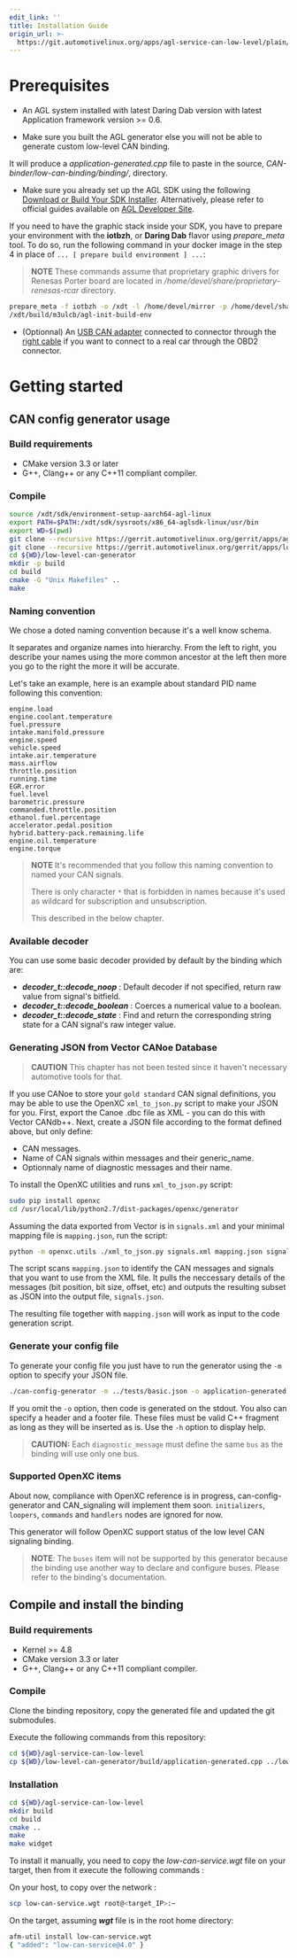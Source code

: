 ```yaml
---
edit_link: ''
title: Installation Guide
origin_url: >-
  https://git.automotivelinux.org/apps/agl-service-can-low-level/plain/docs/2-Installation.md?h=master
---
```


<!-- WARNING: This file is generated by fetch_docs.js using /home/boron/Documents/AGL/docs-webtemplate/site/_data/tocs/apis_services/master/agl-service-can-low-level-developer-guides-api-services-book.yml -->

# Prerequisites

* An AGL system installed with latest Daring Dab version with latest Application
framework version >= 0.6.

* Make sure you built the AGL generator else you will not be able to generate custom low-level CAN binding.

It will produce a _application-generated.cpp_ file to paste in the source, _CAN-binder/low-can-binding/binding/_, directory.

* Make sure you already set up the AGL SDK using the following [Download or Build Your SDK Installer](../../../getting_started/reference/getting-started/app-workflow-sdk.html). Alternatively, please refer to official guides available on [AGL Developer Site](../../../devguides).

If you need to have the graphic stack inside your SDK, you have to prepare your environment with the **iotbzh**, or **Daring Dab** flavor using _prepare_meta_ tool. To do so, run the following command in your docker image in the step 4 in place of `... [ prepare build environment ] ...`:

> **NOTE** These commands assume that proprietary graphic drivers for Renesas Porter board are located in _/home/devel/share/proprietary-renesas-rcar_ directory.

```bash
prepare_meta -f iotbzh -o /xdt -l /home/devel/mirror -p /home/devel/share/proprietary-renesas-rcar/ -t m3ulcb -e wipeconfig -e rm_work -e cleartemp
/xdt/build/m3ulcb/agl-init-build-env
```

* (Optionnal) An [USB CAN adapter](https://shop.8devices.com/index.php?route=product/product&path=67&product_id=54) connected to connector through the [right cable](https://www.mouser.fr/ProductDetail/EasySync/OBD-M-DB9-F-ES?qs=pLQRQR43dtrcAQQLCUAIxA%3D%3D) if you want to connect to a real car through the OBD2 connector.

<!-- pagebreak -->

# Getting started

## CAN config generator usage

### Build requirements

* CMake version 3.3 or later
* G++, Clang++ or any C++11 compliant compiler.

### Compile

```bash
source /xdt/sdk/environment-setup-aarch64-agl-linux
export PATH=$PATH:/xdt/sdk/sysroots/x86_64-aglsdk-linux/usr/bin
export WD=$(pwd)
git clone --recursive https://gerrit.automotivelinux.org/gerrit/apps/agl-service-can-low-level -b Renesas_delivery_Q2
git clone --recursive https://gerrit.automotivelinux.org/gerrit/apps/low-level-can-generator
cd ${WD}/low-level-can-generator
mkdir -p build
cd build
cmake -G "Unix Makefiles" ..
make
```

### Naming convention

We chose a doted naming convention because it's a well know schema.

It separates and organize names into hierarchy. From the left to right, you describe your names using the more common ancestor at the left then more you go to the right the more it will be accurate.

Let's take an example, here is an example about standard PID name following this convention:

```
engine.load
engine.coolant.temperature
fuel.pressure
intake.manifold.pressure
engine.speed
vehicle.speed
intake.air.temperature
mass.airflow
throttle.position
running.time
EGR.error
fuel.level
barometric.pressure
commanded.throttle.position
ethanol.fuel.percentage
accelerator.pedal.position
hybrid.battery-pack.remaining.life
engine.oil.temperature
engine.torque
```

> **NOTE** It's recommended that you follow this naming convention to named your CAN signals.
>
> There is only character `*` that is forbidden in names because it's used as wildcard for subscription and unsubscription.
>
> This described in the below chapter.

### Available decoder

You can use some basic decoder provided by default by the binding which are:

* ***decoder_t::decode_noop*** : Default decoder if not specified, return raw value from signal's bitfield.
* ***decoder_t::decode_boolean*** : Coerces a numerical value to a boolean.
* ***decoder_t::decode_state*** : Find and return the corresponding string state for a CAN signal's raw integer value.

### Generating JSON from Vector CANoe Database

> **CAUTION** This chapter has not been tested since it haven't necessary automotive tools for that.

If you use CANoe to store your `gold standard` CAN signal definitions, you may be able to use the OpenXC `xml_to_json.py` script to make your JSON for you. First, export the Canoe .dbc file as XML - you can do this with Vector CANdb++. Next, create a JSON file according to the format defined above, but only define:

* CAN messages.
* Name of CAN signals within messages and their generic_name.
* Optionnaly name of diagnostic messages and their name.

To install the OpenXC utilities and runs `xml_to_json.py` script:

```bash
sudo pip install openxc
cd /usr/local/lib/python2.7/dist-packages/openxc/generator
```

Assuming the data exported from Vector is in `signals.xml` and your minimal mapping file is `mapping.json`, run the script:

```bash
python -m openxc.utils ./xml_to_json.py signals.xml mapping.json signals.json
```

The script scans `mapping.json` to identify the CAN messages and signals that you want to use from the XML file. It pulls the neccessary details of the messages (bit position, bit size, offset, etc) and outputs the resulting subset as JSON into the output file, `signals.json`.

The resulting file together with `mapping.json` will work as input to the code generation script.

### Generate your config file

To generate your config file you just have to run the generator using the `-m` option to specify your JSON file.

```bash
./can-config-generator -m ../tests/basic.json -o application-generated.cpp
```

If you omit the `-o` option, then code is generated on the stdout.
You also can specify a header and a footer file.
These files must be valid C++ fragment as long as they will be inserted as is.
Use the `-h` option to display help.

> **CAUTION:** Each `diagnostic_message` must define the same `bus` as the binding will use only one bus.

### Supported OpenXC items

About now, compliance with OpenXC reference is in progress, can-config-generator and CAN\_signaling will implement them soon.
`initializers`, `loopers`, `commands` and `handlers` nodes are ignored for now.

This generator will follow OpenXC support status of the low level CAN signaling binding.

> **NOTE**: The `buses` item will not be supported by this generator because the binding use another way to declare and configure buses. Please refer to the binding's documentation.

## Compile and install the binding

### Build requirements

* Kernel >= 4.8
* CMake version 3.3 or later
* G++, Clang++ or any C++11 compliant compiler.

### Compile

Clone the binding repository, copy the generated file and updated the git submodules.

Execute the following commands from this repository:

```bash
cd ${WD}/agl-service-can-low-level
cp ${WD}/low-level-can-generator/build/application-generated.cpp ../low-can-binding/binding
```

### Installation

```bash
cd ${WD}/agl-service-can-low-level
mkdir build
cd build
cmake ..
make
make widget
```

To install it manually, you need to copy the _low-can-service.wgt_ file on your target, then from it execute the following commands :

On your host, to copy over the network :

```bash
scp low-can-service.wgt root@<target_IP>:~
```

On the target, assuming _**wgt**_ file is in the root home directory:

```bash
afm-util install low-can-service.wgt
{ "added": "low-can-service@4.0" }
```
